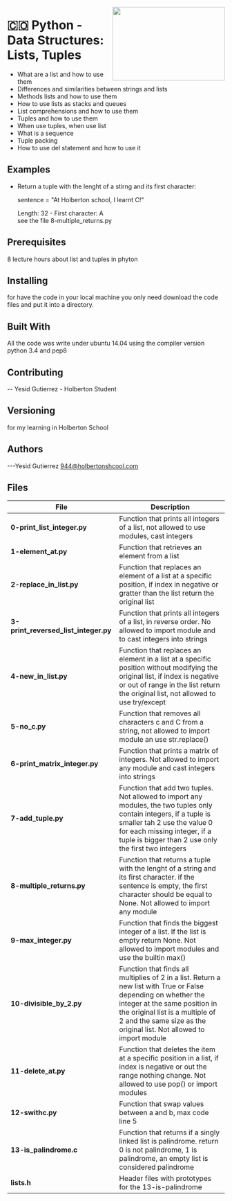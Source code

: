 <p>
<img width="260" height="170" src="https://davidjohncoleman.com/wp-djc/wp-content/uploads/2017/06/HBTN-Borderless-CMYK-Logo-Vertical-Color-Black@1200ppi-300x236.png" align="right" >
</p>





# :colombia: Python - Data Structures: Lists, Tuples                            
- What are a list and how to use them                                           
- Differences and similarities between strings and lists                        
- Methods lists and how to use them                                             
- How to use lists as stacks and queues                                         
- List comprehensions and how to use them                                       
- Tuples and how to use them                                                    
- When use tuples, when use list                                                
- What is a sequence                                                            
- Tuple packing                                                                 
- How to use del statement and how to use it                                    
## Examples                                                                     
- Return a tuple with the lenght of a stirng and its first character:           
                                                                                
  sentence = "At Holberton school, I learnt C!"                                 
                                                                                
  Length: 32 - First character: A                                               
see the file 8-multiple_returns.py                                              
## Prerequisites
8 lecture hours about list and tuples in phyton                                 
## Installing

for have the code in your local machine you only need download the code files and put it into a directory.
## Built With

All the code was write under ubuntu 14.04 using the compiler version            
python 3.4 and pep8                                                             

## Contributing

-- Yesid Gutierrez - Holberton Student                                          

## Versioning
for my learning in Holberton School

## Authors

---Yesid Gutierrez  944@holbertonshcool.com                                    
                                                                               
## Files

|         File            |             Description                  |
| ------------------------| ---------------------------------------- |
| **0-print_list_integer.py** | Function that prints all integers of a list, not allowed to use modules, cast integers|
| **1-element_at.py** | Function that retrieves an element from a list|
| **2-replace_in_list.py** | Function that replaces an element of a list at a specific position, if index in negative or gratter than the list return the original list|
| **3-print_reversed_list_integer.py** | Function that prints all integers of a list, in reverse order. No allowed to import module and to cast integers into strings|
| **4-new_in_list.py** | Function that replaces an element in a list at a specific position without modifying the original list, if index is negative or out of range in the list return the original list, not allowed to use try/except|
| **5-no_c.py** | Function that removes all characters c and C from a string, not allowed to import module an use str.replace()|
| **6-print_matrix_integer.py** | Function that prints a matrix of integers. Not allowed to import any module and cast integers into strings|
| **7-add_tuple.py** | Function that add two tuples. Not allowed to import any modules, the two tuples only contain integers, if a tuple is smaller tah 2 use the value 0 for each missing integer, if a tuple is bigger than 2 use only the first two integers|
| **8-multiple_returns.py** | Function that returns a tuple with the lenght of a string and its first character. if the sentence is empty, the first character should be equal to None. Not allowed to import any module|
| **9-max_integer.py** | Function that finds the biggest integer of a list. If the list is empty return None. Not allowed to import modules and use the builtin max()|
| **10-divisible_by_2.py** | Function that finds all multiplies of 2 in a list. Return a new list with True or False depending on whether the integer at the same position in the original list is a multiple of 2 and the same size as the original list. Not allowed to import module|
| **11-delete_at.py** | Function that deletes the item at a specific position in a list, if index is negative or out the range nothing change. Not allowed to use pop() or import modules|
| **12-swithc.py** | Function that swap values between a and b, max code line 5|
| **13-is_palindrome.c** | Function that returns if a singly linked list is palindrome. return 0 is not palindrome, 1 is palindrome, an empty list is considered palindrome|
| **lists.h** | Header files with prototypes for the 13-is-palindrome|